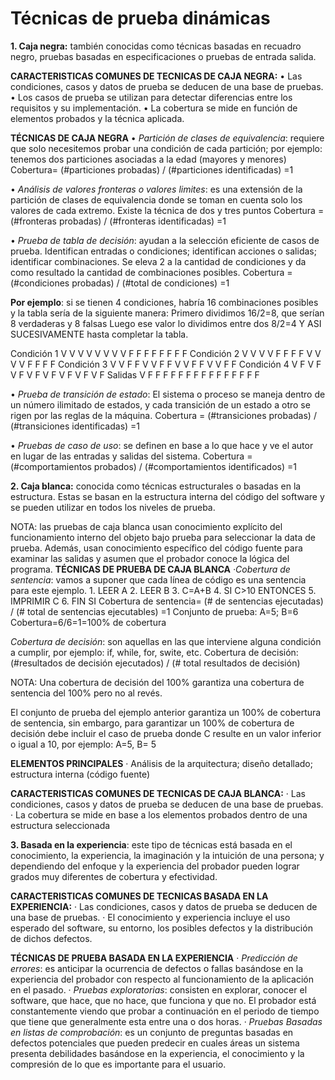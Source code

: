 Técnicas de prueba dinámicas
========================

**1.	Caja negra:** también conocidas como técnicas basadas en recuadro negro, pruebas basadas en especificaciones o pruebas de entrada salida.

**CARACTERISTICAS COMUNES DE TECNICAS DE CAJA NEGRA:**
    •	Las condiciones, casos y datos de prueba se deducen de una base de pruebas.
    •	Los casos de prueba se utilizan para detectar diferencias entre los requisitos y su implementación.
    •   La cobertura se mide en función de elementos probados y la técnica aplicada.
    
**TÉCNICAS DE CAJA NEGRA**
•	*Partición de clases de equivalencia*: requiere que solo necesitemos probar una condición de cada partición; por ejemplo: tenemos dos particiones asociadas a la edad (mayores y menores)
Cobertura= (#particiones probadas) / (#particiones identificadas) =1

•	*Análisis de valores fronteras o valores limites*: es una extensión de la partición de clases de equivalencia donde se toman en cuenta solo los valores de cada extremo. Existe la técnica de dos y tres puntos 
Cobertura = (#fronteras probadas) / (#fronteras identificadas) =1

•	*Prueba de tabla de decisión*: ayudan a la selección eficiente de casos de prueba. Identifican entradas o condiciones; identifican acciones o salidas; identificar combinaciones. Se eleva 2 a la cantidad de condiciones y da como resultado la cantidad de combinaciones posibles.
Cobertura = (#condiciones probadas) / (#total de condiciones) =1

**Por ejemplo**: si se tienen 4 condiciones, habría 16 combinaciones posibles y la tabla sería de la siguiente manera:
Primero dividimos 16/2=8, que serían 8 verdaderas y 8 falsas
Luego ese valor lo dividimos entre dos 8/2=4 Y ASI SUCESIVAMENTE hasta completar la tabla.

Condición 1	V	V	V	V	V	V	V	V	F	F	F	F	F	F	F	F
Condición 2	V	V	V	V	F	F	F	F	V	V	V	V	F	F	F	F
Condición 3	V	V	F	F	V	V	F	F	V	V	F	F	V	V	F	F
Condición 4	V	F	V	F	V	F	V	F	V	F	V	F	V	F	V	F
Salidas	        V	F	F	F	F	F	F	F	F	F	F	F	F	F	F	F

•	*Prueba de transición de estado*: El sistema o proceso se maneja dentro de un número ilimitado de estados, y cada transición de un estado a otro se rigen por las reglas de la máquina. 
Cobertura = (#transiciones probadas) / (#transiciones identificadas) =1

•	*Pruebas de caso de uso*: se definen en base a lo que hace y ve el autor en lugar de las entradas y salidas del sistema.
Cobertura = (#comportamientos probados) / (#comportamientos identificados) =1

**2.	Caja blanca:** conocida como técnicas estructurales o basadas en la estructura. Estas se basan en la estructura interna del código del software y se pueden utilizar en todos los niveles de prueba.

NOTA: las pruebas de caja blanca usan conocimiento explícito del funcionamiento interno del objeto bajo prueba para seleccionar la data de prueba. Además, usan conocimiento específico del código fuente para examinar las salidas y asumen que el probador conoce la lógica del programa.
**TÉCNICAS DE PRUEBA DE CAJA BLANCA**
*·Cobertura de sentencia*: vamos a suponer que cada línea de código es una sentencia para este ejemplo.
    1.	LEER A
    2.	LEER B
    3.	C=A+B
    4.	SI C>10 ENTONCES 
    5.	IMPRIMIR C
    6. FIN SI
Cobertura de sentencia= (# de sentencias ejecutadas) / (# total de sentencias ejecutables) =1
Conjunto de prueba: A=5; B=6
Cobertura=6/6=1=100% de cobertura

*Cobertura de decisión*: son aquellas en las que interviene alguna condición a cumplir, por ejemplo: if, while, for, swite, etc.
Cobertura de decisión: (#resultados de decisión ejecutados) / (# total resultados de decisión)

NOTA: Una cobertura de decisión del 100% garantiza una cobertura de sentencia del 100% pero no al revés.

El conjunto de prueba del ejemplo anterior garantiza un 100% de cobertura de sentencia, sin embargo, para garantizar un 100% de cobertura de decisión debe incluir el caso de prueba donde C resulte en un valor inferior o igual a 10, por ejemplo: A=5, B= 5

**ELEMENTOS PRINCIPALES**
·	Análisis de la arquitectura; diseño detallado; estructura interna (código fuente)

**CARACTERISTICAS COMUNES DE TECNICAS DE CAJA BLANCA:**
    ·	Las condiciones, casos y datos de prueba se deducen de una base de pruebas.
    ·   La cobertura se mide en base a los elementos probados dentro de una estructura seleccionada
    
**3.	Basada en la experiencia**: este tipo de técnicas está basada en el conocimiento, la experiencia, la imaginación y la intuición de una persona; y dependiendo del enfoque y la experiencia del probador pueden lograr grados muy diferentes de cobertura y efectividad.

**CARACTERISTICAS COMUNES DE TECNICAS BASADA EN LA EXPERIENCIA:**
    ·	Las condiciones, casos y datos de prueba se deducen de una base de pruebas.
    ·   El conocimiento y experiencia incluye el uso esperado del software, su entorno, los posibles defectos y la distribución de dichos defectos. 
    
**TÉCNICAS DE PRUEBA BASADA EN LA EXPERIENCIA**
    ·	*Predicción de errores*: es anticipar la ocurrencia de defectos o fallas basándose en la experiencia del probador con respecto 
        al funcionamiento de la aplicación en el pasado.
    ·	*Pruebas exploratorias*: consisten en explorar, conocer el software, que hace, que no hace, que funciona y que no. 
        El probador está constantemente viendo que probar a continuación en el periodo de tiempo que tiene que generalmente esta entre 
        una o dos horas.
    ·	*Pruebas Basadas en listas de comprobación*: es un conjunto de preguntas basadas en defectos potenciales que pueden predecir en cuales áreas un sistema presenta debilidades basándose en la experiencia, el conocimiento y la compresión de lo que es importante para el usuario.
